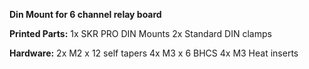 **Din Mount for 6 channel relay board**

**Printed Parts:** 
1x SKR PRO DIN Mounts 
2x Standard DIN clamps

**Hardware:** 
2x M2 x 12 self tapers 
4x M3 x 6 BHCS
4x M3 Heat inserts
